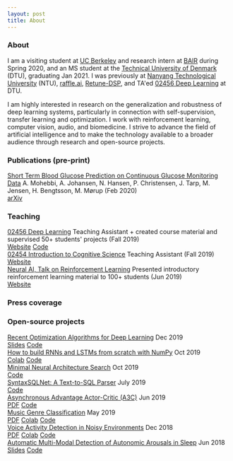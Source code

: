 ```yaml
---
layout: post
title: About
---
```


### About

I am a visiting student at [UC Berkeley](https://www.berkeley.edu/) and research intern at [BAIR](https://bair.berkeley.edu/) during Spring 2020, and an MS student at the [Technical University of Denmark](https://www.dtu.dk/english) (DTU), graduating Jan 2021. I was previously at [Nanyang Technological University](https://www.ntu.edu.sg/Pages/home.aspx) (NTU), [raffle.ai](https://www.raffle.ai/), [Retune-DSP](https://www.retune-dsp.com/), and TA'ed [02456 Deep Learning](https://github.com/DeepLearningDTU/02456-deep-learning-with-PyTorch) at DTU.

I am highly interested in research on the generalization and robustness of deep learning systems, particularly in connection with self-supervision, transfer learning and optimization. I work with reinforcement learning, computer vision, audio, and biomedicine. I strive to advance the field of artificial intelligence and to make the technology available to a broader audience through research and open-source projects.


### Publications (pre-print)

<div class="nicklashansen-items">
    <div class="nicklashansen-item">
        <a class="nicklashansen-item-img" style="background-image: url(https://i.imgur.com/35b7edP.png)" href="https://arxiv.org/abs/2002.02805"></a>
        <div class="nicklashansen-item-box">
            <a class="nicklashansen-item-title" href="https://arxiv.org/abs/2002.02805">Short Term Blood Glucose Prediction on Continuous Glucose Monitoring Data</a>
            <span class="nicklashansen-item-desc">A. Mohebbi, A. Johansen, <span class="nicklashansen-underline">N. Hansen</span>, P. Christensen, J. Tarp, M. Jensen, H. Bengtsson, M. Mørup (Feb 2020)</span>
            <div class="nicklashansen-item-links">
                <a class="nicklashansen-item-link nicklashansen-pdf" href="https://arxiv.org/abs/2002.02805">arXiv</a>
            </div>
        </div>
    </div>
</div>


### Teaching

<div class="nicklashansen-items">
    <div class="nicklashansen-item">
        <a class="nicklashansen-item-img" style="background-image: url(https://i.imgur.com/BQjpjtE.png)" href="http://kurser.dtu.dk/course/02456"></a>
        <div class="nicklashansen-item-box">
            <a class="nicklashansen-item-title" href="http://kurser.dtu.dk/course/02456">02456 Deep Learning</a>
            <span class="nicklashansen-item-desc">Teaching Assistant + created course material and supervised 50+ students' projects (Fall 2019)</span>
            <div class="nicklashansen-item-links">
                <a class="nicklashansen-item-link nicklashansen-website" href="http://kurser.dtu.dk/course/02456">Website</a>
                <a class="nicklashansen-item-link nicklashansen-code" href="https://github.com/DeepLearningDTU/02456-deep-learning-with-PyTorch">Code</a>
            </div>
        </div>
    </div>
    <div class="nicklashansen-item">
        <a class="nicklashansen-item-img" style="background-image: url(https://i.imgur.com/BQjpjtE.png)" href="http://kurser.dtu.dk/course/02454"></a>
        <div class="nicklashansen-item-box">
            <a class="nicklashansen-item-title" href="http://kurser.dtu.dk/course/02454">02454 Introduction to Cognitive Science</a>
            <span class="nicklashansen-item-desc">Teaching Assistant (Fall 2019)</span>
            <div class="nicklashansen-item-links">
                <a class="nicklashansen-item-link nicklashansen-website" href="http://kurser.dtu.dk/course/02454">Website</a>
            </div>
        </div>
    </div>
    <div class="nicklashansen-item">
        <a class="nicklashansen-item-img" style="background-image: url(https://i.imgur.com/QfXLPEC.png)" href="https://www.neural-ai.dk/"></a>
        <div class="nicklashansen-item-box">
            <a class="nicklashansen-item-title" href="https://www.neural-ai.dk/">Neural AI, Talk on Reinforcement Learning</a>
            <span class="nicklashansen-item-desc">Presented introductory reinforcement learning material to 100+ students (Jun 2019)</span>
            <div class="nicklashansen-item-links">
                <a class="nicklashansen-item-link nicklashansen-website" href="https://www.neural-ai.dk/">Website</a>
            </div>
        </div>
    </div>
</div>


### Press coverage

<div class="nicklashansen-items">
    <div class="nicklashansen-item">
        <a class="nicklashansen-item-img" style="background-image: url(https://i.imgur.com/MmRaKWd.png)" href="https://www.sparnordfonden.dk/nyheder/2020/fem-unge-tech-talenter-skal-bekaempe-international-finanssvindel-fra-californien.aspx?fbclid=IwAR1ENAsBdO6pG0z5peur177zIbdw7R-85YXctO5sd4Eyn5lG48iouZmjwHU"></a>
        <a class="nicklashansen-item-img" style="background-image: url(https://i.imgur.com/jCBGIFZ.png)" href="https://sn.dk/Koege-Onsdag/Ung-koegenser-skal-bekaempe-hvidvask-i-Californien/artikel/904070"></a>
        <a class="nicklashansen-item-img" style="background-image: url(https://i.imgur.com/pgPltX2.png)" href="https://m.finanswatch.dk/article/11886345?fbclid=IwAR1rbnxhnduNdNKQH7R-JUoTN8aKHlhgv4m5SLSB4f72RVnCGFF1BP4O3PM"></a>
        <a class="nicklashansen-item-img" style="background-image: url(https://i.imgur.com/T1E6BWb.png)" href="https://radio-koege.dk/netradio"></a>
        <a class="nicklashansen-item-img" style="background-image: url(https://i.imgur.com/YVGgcNF.png)" href="https://www.fjordavisen.nu/fem-unge-tech-talenter-skal-bekaempe-international-finanssvindel-fra-californien/46616?fbclid=IwAR1R4ER0JYsAVezyeJJOuvTQaF8rTtfskD2_GydxNDZZkw9u6ngEtOOfeJQ"></a>
        <a class="nicklashansen-item-img" style="background-image: url(https://i.imgur.com/BQjpjtE.png)" href="https://www.facebook.com/dtudk/posts/2710489052354301"></a>
    </div>
</div>


<!-- ### Current projects -->

<!-- <div class="nicklashansen-items">
    <div class="nicklashansen-item">
        <a class="nicklashansen-item-img" style="background-image: url(https://i.imgur.com/nG2EAwO.png)" href="https://github.com/nicklashansen/adaptive-learning-rate-schedule"></a>
        <div class="nicklashansen-item-box">
            <a class="nicklashansen-item-title" href="https://github.com/nicklashansen/adaptive-learning-rate-schedule">Learning an Adaptive Optimization Schedule</a>
            <span class="nicklashansen-item-desc">Dec 2019 - now</span>
            <div class="nicklashansen-item-links">
                <a class="nicklashansen-item-link nicklashansen-code" href="https://github.com/nicklashansen/adaptive-learning-rate-schedule">Code</a>
            </div>
        </div>
    </div>
    <div class="nicklashansen-item">
        <a class="nicklashansen-item-img" style="background-image: url(https://i.imgur.com/BAuquC1.png)" href="https://github.com/nicklashansen/smallrl"></a>
        <div class="nicklashansen-item-box">
            <a class="nicklashansen-item-title" href="https://github.com/nicklashansen/smallrl">smallrl: A Modular and Extensible RL Framework</a>
            <span class="nicklashansen-item-desc">Dec 2019 - now</span>
            <div class="nicklashansen-item-links">
                <a class="nicklashansen-item-link nicklashansen-code" href="https://github.com/nicklashansen/smallrl">Code</a>
            </div>
        </div>
    </div>
</div> -->


### Open-source projects

<div class="nicklashansen-items">
    <div class="nicklashansen-item">
        <a class="nicklashansen-item-img" style="background-image: url(https://raw.githubusercontent.com/nicklashansen/neural-net-optimization/master/results/loss_cifar_sgd.png)" href="https://github.com/nicklashansen/neural-net-optimization"></a>
        <div class="nicklashansen-item-box">
            <a class="nicklashansen-item-title" href="https://github.com/nicklashansen/neural-net-optimization">Recent Optimization Algorithms for Deep Learning</a>
            <span class="nicklashansen-item-desc">Dec 2019</span>
            <div class="nicklashansen-item-links">
                <a class="nicklashansen-item-link nicklashansen-slides" href="https://drive.google.com/file/d/1JvwnXfL-u_kuym2IVzZ_IR9TFN_u4kte/view">Slides</a>
                <a class="nicklashansen-item-link nicklashansen-code" href="https://github.com/nicklashansen/neural-net-optimization">Code</a>
            </div>
        </div>
    </div>
    <div class="nicklashansen-item">
        <a class="nicklashansen-item-img" style="background-image: url(https://i.imgur.com/sGdC9nY.png)" href="https://github.com/nicklashansen/rnn_lstm_from_scratch"></a>
        <div class="nicklashansen-item-box">
            <a class="nicklashansen-item-title" href="https://github.com/nicklashansen/rnn_lstm_from_scratch">How to build RNNs and LSTMs from scratch with NumPy</a>
            <span class="nicklashansen-item-desc">Oct 2019</span>
            <div class="nicklashansen-item-links">
                <a class="nicklashansen-item-link nicklashansen-colab" href="https://colab.research.google.com/drive/1oSkZuIicbPPzzwWyP43vaj4CmMbwNp4u">Colab</a>
                <a class="nicklashansen-item-link nicklashansen-code" href="https://github.com/nicklashansen/rnn_lstm_from_scratch">Code</a>
            </div>
        </div>
    </div>
    <div class="nicklashansen-item">
        <a class="nicklashansen-item-img" style="background-image: url(https://i.imgur.com/HQ69F0j.png)" href="https://github.com/nicklashansen/minimal-nas"></a>
        <div class="nicklashansen-item-box">
            <a class="nicklashansen-item-title" href="https://github.com/nicklashansen/minimal-nas">Minimal Neural Architecture Search</a>
            <span class="nicklashansen-item-desc">Oct 2019</span>
            <div class="nicklashansen-item-links">
                <a class="nicklashansen-item-link nicklashansen-code" href="https://github.com/nicklashansen/minimal-nas">Code</a>
            </div>
        </div>
    </div>
    <!--
    <div class="nicklashansen-item">
        <a class="nicklashansen-item-img" style="background-image: url(https://i.imgur.com/TbV4T1i.png)" href="https://github.com/nicklashansen/pixelcnn-made"></a>
        <div class="nicklashansen-item-box">
            <a class="nicklashansen-item-title" href="https://github.com/nicklashansen/pixelcnn-made">PixelCNN-MADE Demo</a>
            <span class="nicklashansen-item-desc">Sep 2019</span>
            <div class="nicklashansen-item-links">
                <a class="nicklashansen-item-link nicklashansen-code" href="https://github.com/nicklashansen/pixelcnn-made">Code</a>
            </div>
        </div>
    </div>
    -->
    <div class="nicklashansen-item">
        <a class="nicklashansen-item-img" style="background-image: url(https://i.imgur.com/JRnnncj.png)" href="https://github.com/raffle-interns/SyntaxSQLNet"></a>
        <div class="nicklashansen-item-box">
            <a class="nicklashansen-item-title" href="https://github.com/raffle-interns/SyntaxSQLNet">SyntaxSQLNet: A Text-to-SQL Parser</a>
            <span class="nicklashansen-item-desc">July 2019</span>
            <div class="nicklashansen-item-links">
                <a class="nicklashansen-item-link nicklashansen-code" href="https://github.com/raffle-interns/SyntaxSQLNet">Code</a>
            </div>
        </div>
    </div>
    <div class="nicklashansen-item">
        <a class="nicklashansen-item-img" style="background-image: url(https://i.imgur.com/LIG0d0K.png)" href="https://github.com/nicklashansen/a3c"></a>
        <div class="nicklashansen-item-box">
            <a class="nicklashansen-item-title" href="https://github.com/nicklashansen/a3c">Asynchronous Advantage Actor-Critic (A3C)</a>
            <span class="nicklashansen-item-desc">Jun 2019</span>
            <div class="nicklashansen-item-links">
                <a class="nicklashansen-item-link nicklashansen-pdf" href="https://github.com/nicklashansen/a3c/blob/master/paper.pdf">PDF</a>
                <a class="nicklashansen-item-link nicklashansen-code" href="https://github.com/nicklashansen/a3c">Code</a>
            </div>
        </div>
    </div>
    <div class="nicklashansen-item">
        <a class="nicklashansen-item-img" style="background-image: url(https://i.imgur.com/L5mk1Bp.png)" href="https://github.com/nicklashansen/music-genre-classification"></a>
        <div class="nicklashansen-item-box">
            <a class="nicklashansen-item-title" href="https://github.com/nicklashansen/music-genre-classification">Music Genre Classification</a>
            <span class="nicklashansen-item-desc">May 2019</span>
            <div class="nicklashansen-item-links">
                <a class="nicklashansen-item-link nicklashansen-pdf" href="https://github.com/nicklashansen/music-genre-classification/blob/master/Report.pdf">PDF</a>
                <a class="nicklashansen-item-link nicklashansen-colab" href="https://colab.research.google.com/drive/1Tofx89W7Q419rPgoRlFhk8PE9n2HTZzB">Colab</a>
                <a class="nicklashansen-item-link nicklashansen-code" href="https://github.com/nicklashansen/music-genre-classification">Code</a>
            </div>
        </div>
    </div>
    <div class="nicklashansen-item">
        <a class="nicklashansen-item-img" style="background-image: url(https://i.imgur.com/FlPshTH.png)" href="https://github.com/nicklashansen/voice-activity-detection"></a>
        <div class="nicklashansen-item-box">
            <a class="nicklashansen-item-title" href="https://github.com/nicklashansen/voice-activity-detection">Voice Activity Detection in Noisy Environments</a>
            <span class="nicklashansen-item-desc">Dec 2018</span>
            <div class="nicklashansen-item-links">
                <a class="nicklashansen-item-link nicklashansen-pdf" href="https://github.com/nicklashansen/voice-activity-detection/blob/master/Paper.pdf">PDF</a>
                <a class="nicklashansen-item-link nicklashansen-colab" href="https://colab.research.google.com/drive/1oSkZuIicbPPzzwWyP43vaj4CmMbwNp4u">Colab</a>
                <a class="nicklashansen-item-link nicklashansen-code" href="https://github.com/nicklashansen/voice-activity-detection">Code</a>
            </div>
        </div>
    </div>
    <div class="nicklashansen-item">
        <a class="nicklashansen-item-img" style="background-image: url(https://i.imgur.com/lu8tvQe.png)" href="https://github.com/nicklashansen/bachelor-thesis"></a>
        <div class="nicklashansen-item-box">
            <a class="nicklashansen-item-title" href="https://github.com/nicklashansen/bachelor-thesis">Automatic Multi-Modal Detection of Autonomic Arousals in Sleep</a>
            <span class="nicklashansen-item-desc">Jun 2018</span>
            <div class="nicklashansen-item-links">
                <a class="nicklashansen-item-link nicklashansen-slides" href="https://github.com/nicklashansen/bachelor-thesis/blob/master/BachelorThesis_Slides.pdf">Slides</a>
                <a class="nicklashansen-item-link nicklashansen-code" href="https://github.com/nicklashansen/bachelor-thesis">Code</a>
            </div>
        </div>
    </div>
</div>
